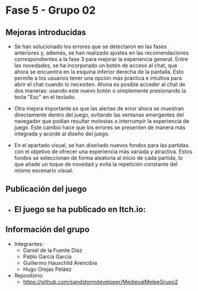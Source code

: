 # Fase 5 - Grupo 02

## Mejoras introducidas
- Se han solucionado los errores que se detectaron en las fases anteriores y, además, se han realizado ajustes en las recomendaciones correspondientes a la fase 3 para mejorar la experiencia general. Entre las novedades, se ha incorporado un botón de acceso al chat, que ahora se encuentra en la esquina inferior derecha de la pantalla. Esto permite a los usuarios tener una opción más práctica e intuitiva para abrir el chat cuando lo necesiten. Ahora es posible acceder al chat de dos maneras: usando este nuevo botón o simplemente presionando la tecla "Esc" en el teclado.

- Otra mejora importante es que las alertas de error ahora se muestran directamente dentro del juego, evitando las ventanas emergentes del navegador que podían resultar molestas o interrumpir la experiencia de juego. Este cambio hace que los errores se presenten de manera más integrada y acorde al diseño del juego.

- En el apartado visual, se han diseñado nuevos fondos para las partidas con el objetivo de ofrecer una experiencia más variada y atractiva. Estos fondos se seleccionan de forma aleatoria al inicio de cada partida, lo que añade un toque de novedad y evita la repetición constante del mismo escenario visual.

## Publicación del juego
- El juego se ha publicado en Itch.io:
    - 

## Información del grupo
- Integrantes:
    - Daniel de la Fuente Díaz
    - Pablo García García
    - Guillermo Hauschild Arencibia
    - Hugo Orejas Peláez
- Repositorio:
    - https://github.com/sandstormdeveloper/MedievalMeleeGrupo2

